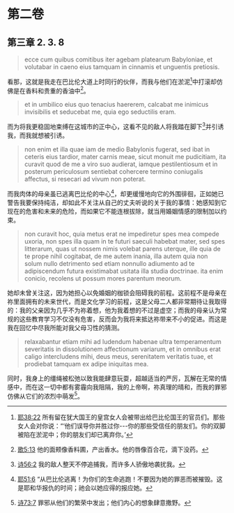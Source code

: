 # 第二卷
## 第三章 2. 3. 8

> ecce cum quibus comitibus iter agebam platearum Babyloniae, et volutabar in caeno eius tamquam in cinnamis et unguentis pretiosis.

看那，这就是我走在巴比伦大道上时同行的伙伴，而我与他们在淤泥[^1]中打滚却仿佛是在香料和贵重的香油中[^2]。

[^1]: [耶38:22](https://biblehub.com/jeremiah/38-22.htm) 所有留在犹大国王的皇宫女人会被带出给巴比伦国王的官员们。那些女人会对你说：“‘他们误导你并胜过你---你的那些受信任的朋友们。你的双脚被陷在淤泥中；你的朋友们却已离弃你。’

[^2]: [歌5:13](https://biblehub.com/songs/5-13.htm) 他的面颊像香料圃，产出香水。他的唇像百合花，滴下没药。

> et in umbilico eius quo tenacius haererem, calcabat me inimicus invisibilis et seducebat me, quia ego seductilis eram.

而为将我更稳固地束缚在这城市的正中心，这看不见的敌人将我踏在脚下[^3]并引诱我，而我就想被引诱。

[^3]: [诗56:2](https://biblehub.com/psalms/56-2.htm) 我的敌人整天不停追捕我，而许多人骄傲地袭扰我。

> non enim et illa quae iam de medio Babylonis fugerat, sed ibat in ceteris eius tardior, mater carnis meae, sicut monuit me pudicitiam, ita curavit quod de me a viro suo audierat, iamque pestilentiosum et in posterum periculosum sentiebat cohercere termino coniugalis affectus, si resecari ad vivum non poterat.

而我肉体的母亲虽已逃离巴比伦的中心[^4]，却更缓慢地向它的外围徘徊，正如她已警告我要保持纯洁，却如此不关注从自己的丈夫听说的关于我的事情：她感知到它现在的危害和未来的危险，而如果它不能连根拔除，就当用婚姻情感的限制加以约束。

[^4]: [耶51:6](https://biblehub.com/jeremiah/51-6.htm) “从巴比伦逃离！为你们的生命逃跑！不要因为她的罪恶而被摧毁。这是耶和华报仇的时间；祂会以她应得的报应她。

> non curavit hoc, quia metus erat ne impediretur spes mea compede uxoria, non spes illa quam in te futuri saeculi habebat mater, sed spes litterarum, quas ut nossem nimis volebat parens uterque, ille quia de te prope nihil cogitabat, de me autem inania, illa autem quia non solum nullo detrimento sed etiam nonnullo adiumento ad te adipiscendum futura existimabat usitata illa studia doctrinae. ita enim conicio, recolens ut possum mores parentum meorum.

她却未曾关注这，因为她担心以免婚姻的枷锁会阻碍我的前程。这前程不是母亲在祢里面拥有的未来世代，而是文化学习的前程，这是父母二人都非常期待让我取得的：我的父亲因为几乎不为祢着想，他为我着想的不过是虚空；而我的母亲认为常规的这些教育学习不仅没有危害，反而会为我将来抵达祢带来不小的促进。而这是我在回忆中尽我所能对我父母习性的猜测。

> relaxabantur etiam mihi ad ludendum habenae ultra temperamentum severitatis in dissolutionem affectionum variarum, et in omnibus erat caligo intercludens mihi, deus meus, serenitatem veritatis tuae, et prodiebat tamquam ex adipe iniquitas mea.

同时，我身上的缰绳被松弛以致我能肆意玩耍，超越适当的严厉，瓦解在无常的情感中，而在这一切中都有雾霾向我阻隔，我的上帝啊，祢真理的晴和，而我的罪邪仿佛从它们的浓烈中萌发[^5]。

[^5]: [诗73:7](https://biblehub.com/psalms/73-7.htm) 罪邪从他们的繁荣中发出；他们内心的想象肆意撒野。
